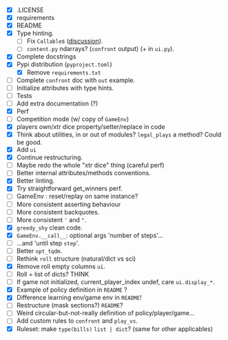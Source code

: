 - [x] .LICENSE
- [x] requirements
- [x] README
- [x] Type hinting.
	- [ ] Fix `Callable`s ([discussion](https://github.com/python/typing/discussions/1344)).
	- [ ] `content.py` ndarrays? (`confront` output) (+ in `ui.py`).
- [x] Complete docstrings
- [x] Pypi distribution (`pyproject.toml`)
	- [x] Remove `requirements.txt`
- [ ] Complete `confront` doc with `out` example.
- [ ] Initialize attributes with type hints.
- [ ] Tests
- [ ] Add extra documentation (?)
- [x] Perf
- [ ] Competition mode (w/ copy of `GameEnv`)
- [x] players own/xtr dice property/setter/replace in code
- [x] Think about utilities, in or out of modules? `legal_plays` a method? Could be good.
- [x] Add `ui`
- [x] Continue restructuring.
- [ ] Maybe redo the whole "xtr dice" thing (careful perf)
- [ ] Better internal attributes/methods conventions.
- [x] Better linting.
- [x] Try straightforward get_winners perf.
- [ ] GameEnv : reset/replay on same instance?
- [ ] More consistent asserting behaviour
- [ ] More consistent backquotes.
- [ ] More consistent `'` and `"`.
- [x] `greedy_shy` clean code.
- [x] `GameEnv.__call__`: optional args 'number of steps'...
- [ ] ...and 'until step `step`'.
- [ ] Better `opt_tqdm`.
- [ ] Rethink `roll` structure (natural/dict vs sci)
- [x] Remove roll empty columns `ui`.
- [ ] Roll = list of dicts? THINK
- [ ] If game not initialized, current_player_index undef, care `ui.display_*`.
- [x] Example of policy definition in `README` ?
- [x] Difference learning env/game env in `README`!
- [ ] Restructure (mask sections?) `README`?
- [ ] Weird circular-but-not-really definition of policy/player/game...
- [ ] Add custom rules to `confront` and `play_vs`.
- [x] Ruleset: make `type(bills)` `list | dict`? (same for other applicables)
